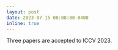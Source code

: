 ```yaml
---
layout: post
date: 2023-07-15 00:08:00-0400
inline: true
---
```


Three papers are accepted to ICCV 2023. 
